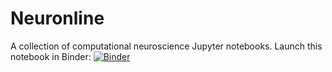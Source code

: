 # Neuronline
A collection of computational neuroscience Jupyter notebooks.
Launch this notebook in Binder:
[![Binder](https://mybinder.org/badge_logo.svg)](https://mybinder.org/v2/gh/tjbanks/neuronline/master)
